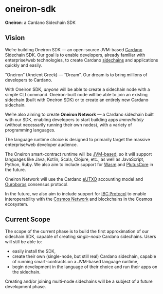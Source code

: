 # oneiron-sdk

**Oneiron**: a Cardano Sidechain SDK

## Vision

We’re building Oneiron SDK — an open-source JVM-based [Cardano](https://cardano.org) Sidechain SDK. Our goal is to
enable developers, already familiar with enterprise/web technologies, to create
Cardano [sidechains](https://eprint.iacr.org/2018/1239.pdf) and applications quickly and easily.

“Oneiron” (Ancient Greek) — “Dream”. Our dream is to bring millions of developers to Cardano.

With Oneiron SDK, _anyone_ will be able to create a sidechain node with a simple CLI command. Oneiron-built node will be
able to join an existing sidechain (built with Oneiron SDK) or to create an entirely new Cardano sidechain.

We’re also aiming to create **Oneiron Network** — a Cardano sidechain built with our SDK, enabling developers to start
building apps _immediately_ (without necessarily running their own nodes), with a variety of programming languages.

The language runtime choice is designed to primarily target the massive enterprise/web developer audience.

The Oneiron smart-contract runtime will be [JVM-based](https://www.graalvm.org), so it will support languages like Java,
Kotlin, Scala, Clojure, etc., as well as JavaScript, Python, Ruby. We also aim to include support
for [Wasm](https://webassembly.org) and [PlutusCore](https://docs.cardano.org/plutus/learn-about-plutus) in the future.

Oneiron Network will use the Cardano [eUTXO](https://docs.cardano.org/plutus/eutxo-explainer) accounting model
and [Ouroboros](https://docs.cardano.org/core-concepts/ouroboros-overview) consensus protocol.

In the future, we also aim to include support for [IBC Protocol](https://ibcprotocol.org) to enable interoperability
with the [Cosmos Network](https://cosmos.network) and blockchains in the Cosmos ecosystem.

## Current Scope

The scope of the current phase is to build the first approximation of our sidechain SDK, capable of creating 
_single-node_ Cardano sidechains. Users will still be able to:

- easily install the SDK,
- create their own (single-node, but still real) Cardano sidechain, capable of running smart-contracts on a JVM-based
  language runtime,
- begin development in the language of their choice and run their apps on the sidechain.

Creating and/or joining multi-node sidechains will be a subject of a future development phase.
